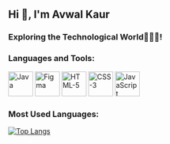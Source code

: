 ## **Hi 👋, I'm Avwal Kaur**
### Exploring the Technological World👩🏻‍💻!

### Languages and Tools:
<p align="left">
  <img src="https://cdn.jsdelivr.net/gh/devicons/devicon/icons/java/java-original.svg" alt="Java" width="50" height="50"/>
  <img src="https://cdn.jsdelivr.net/gh/devicons/devicon/icons/figma/figma-original.svg" alt="Figma" width="50" height="50"/>
  <img src="https://cdn.jsdelivr.net/gh/devicons/devicon/icons/html5/html5-original.svg" alt="HTML-5" width="50" height="50"/>
  <img src="https://cdn.jsdelivr.net/gh/devicons/devicon/icons/css3/css3-original.svg" alt="CSS-3" width="50" height="50"/>
  <img src="https://cdn.jsdelivr.net/gh/devicons/devicon/icons/javascript/javascript-original.svg" alt="JavaScript" width="50" height="50"/>
</p>

### Most Used Languages:
[![Top Langs](https://github-readme-stats.vercel.app/api/top-langs/?username=AvwalKaur&layout=compact&theme=radical)](https://github.com/anuraghazra/github-readme-stats)
